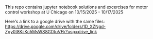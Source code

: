 This repo contains jupyter notebook solutions and excercises for motor control workshop at U Chicago on 10/15/2025 - 10/17/2025

Here's a link to a google drive with the same files: https://drive.google.com/drive/folders/1D_XZNgd-Zgy0t8KiiKc5MsWS8GDtuVFk?usp=drive_link
